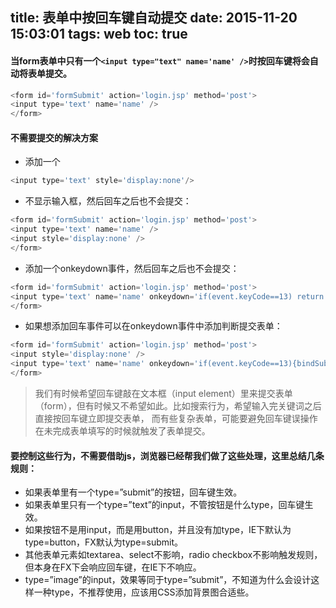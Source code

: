 title: 表单中按回车键自动提交
date: 2015-11-20 15:03:01
tags: web
toc: true
---
#### 当form表单中只有一个`<input type="text" name='name' />`时按回车键将会自动将表单提交。
```javascript
<form id='formSubmit' action='login.jsp' method='post'>
<input type='text' name='name' />
</form>
```
<!--more-->
#### 不需要提交的解决方案
* 添加一个
```javascript
<input type='text' style='display:none'/>
```
* 不显示输入框，然后回车之后也不会提交：
```javascript
<form id='formSubmit' action='login.jsp' method='post'>
<input type='text' name='name' />
<input style='display:none' />
</form>
```
* 添加一个onkeydown事件，然后回车之后也不会提交：
```javascript
<form id='formSubmit' action='login.jsp' method='post'>
<input type='text' name='name' onkeydown='if(event.keyCode==13) return false;'/>
</form>
```
* 如果想添加回车事件可以在onkeydown事件中添加判断提交表单：
```javascript
<form id='formSubmit' action='login.jsp' method='post'>
<input style='display:none' />
<input type='text' name='name' onkeydown='if(event.keyCode==13){bindSubmit();}' />
</form>
```

>我们有时候希望回车键敲在文本框（input element）里来提交表单（form），但有时候又不希望如此。比如搜索行为，希望输入完关键词之后直接按回车键立即提交表单，
而有些复杂表单，可能要避免回车键误操作在未完成表单填写的时候就触发了表单提交。

#### 要控制这些行为，不需要借助js，浏览器已经帮我们做了这些处理，这里总结几条规则：
* 如果表单里有一个type=”submit”的按钮，回车键生效。
* 如果表单里只有一个type=”text”的input，不管按钮是什么type，回车键生效。
* 如果按钮不是用input，而是用button，并且没有加type，IE下默认为type=button，FX默认为type=submit。
* 其他表单元素如textarea、select不影响，radio checkbox不影响触发规则，但本身在FX下会响应回车键，在IE下不响应。
* type=”image”的input，效果等同于type=”submit”，不知道为什么会设计这样一种type，不推荐使用，应该用CSS添加背景图合适些。